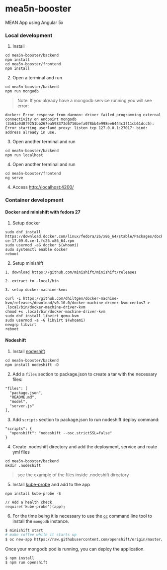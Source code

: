 # mea5n-booster
MEAN App using Angular 5x


### Local development

1. Install

```
cd mea5n-booster/backend
npm install
cd mea5n-booster/frontend
npm install
```

2. Open a terminal and run

```
cd mea5n-booster/backend
npm run mongodb
```

> Note: If you already have a mongodb service running you will see error:

```
docker: Error response from daemon: driver failed programming external connectivity on endpoint mongodb (3b63a0d8f9251bb267ea598373d6716befa078bb4e998ee6444c3f11cb61dcc5): Error starting userland proxy: listen tcp 127.0.0.1:27017: bind: address already in use.
```

3. Open another terminal and run

```
cd mea5n-booster/backend
npm run localhost
```

4. Open another terminal and run

```
cd mea5n-booster/frontend
ng serve
```

4. Access [http://localhost:4200/](http://localhost:4200/)

### Container development

#### Docker and minishift with fedora 27

1. Setup docker

```
sudo dnf install https://download.docker.com/linux/fedora/26/x86_64/stable/Packages/docker-ce-17.09.0.ce-1.fc26.x86_64.rpm
sudo usermod -aG docker $(whoami)
sudo systemctl enable docker
reboot
```

2. Setup minishift

```
1. download https://github.com/minishift/minishift/releases

2. extract to .local/bin

3. setup docker-machine-kvm:

curl -L https://github.com/dhiltgen/docker-machine-kvm/releases/download/v0.10.0/docker-machine-driver-kvm-centos7 > .local/bin/docker-machine-driver-kvm 
chmod +x .local/bin/docker-machine-driver-kvm
sudo dnf install libvirt qemu-kvm
sudo usermod -a -G libvirt $(whoami)
newgrp libvirt
reboot
```

#### Nodeshift

1. Install [nodeshift](https://www.npmjs.com/package/nodeshift)

```
cd mea5n-booster/backend
npm install nodeshift -D
```

2. Add a `files` section to package.json to create a tar with the necessary files:

```
"files": [
  "package.json",
  "README.md",
  "model",
  "server.js"
],
```

3. Add `scripts` section to package.json to run nodeshift deploy command:

```
"scripts": {
  "openshift": "nodeshift --osc.strictSSL=false"
}
```

4. Create .nodeshift directory and add the deployment, service and route yml files

```
cd mea5n-booster/backend
mkdir .nodeshift
```

> see the example of the files inside .nodeshift directory

5. Install [kube-probe](https://www.npmjs.com/package/kube-probe) and add to the app

```
npm install kube-probe -S

// Add a health check
require('kube-probe')(app);
```

6. For the time being it is necessary to use the [`oc`](https://github.com/openshift/origin/releases)
command line tool to install the `mongodb` instance.

```sh
$ minishift start
# make coffee while it starts up
$ oc new-app https://raw.githubusercontent.com/openshift/origin/master/examples/db-templates/mongodb-ephemeral-template.json -p DATABASE_SERVICE_NAME=contacts -p MONGODB_USER=default -p MONGODB_PASSWORD=default -p MONGODB_DATABASE=contacts
```

Once your mongodb pod is running, you can deploy the application.

```
$ npm install
$ npm run openshift
```
